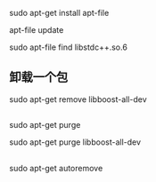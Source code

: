 sudo apt-get install apt-file

apt-file update

sudo apt-file find libstdc++.so.6



## 卸载一个包

sudo apt-get remove libboost-all-dev


## 

sudo apt-get purge

sudo apt-get purge libboost-all-dev

## 

sudo apt-get autoremove
